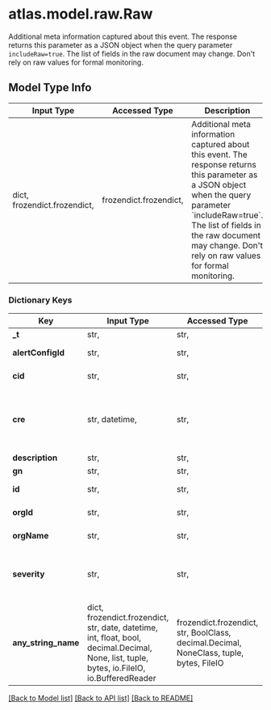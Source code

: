 # atlas.model.raw.Raw

Additional meta information captured about this event. The response returns this parameter as a JSON object when the query parameter `includeRaw=true`. The list of fields in the raw document may change. Don't rely on raw values for formal monitoring.

## Model Type Info
Input Type | Accessed Type | Description | Notes
------------ | ------------- | ------------- | -------------
dict, frozendict.frozendict,  | frozendict.frozendict,  | Additional meta information captured about this event. The response returns this parameter as a JSON object when the query parameter &#x60;includeRaw&#x3D;true&#x60;. The list of fields in the raw document may change. Don&#x27;t rely on raw values for formal monitoring. | 

### Dictionary Keys
Key | Input Type | Accessed Type | Description | Notes
------------ | ------------- | ------------- | ------------- | -------------
**_t** | str,  | str,  | Unique identifier of event type. | [optional] 
**alertConfigId** | str,  | str,  | Unique 24-hexadecimal digit string that identifies the alert configuration related to the event. | [optional] 
**cid** | str,  | str,  | Unique 24-hexadecimal digit string that identifies the project in which the event occurred. | [optional] 
**cre** | str, datetime,  | str,  | Date and time when this event occurred. This parameter expresses its value in the &lt;a href&#x3D;\&quot;https://en.wikipedia.org/wiki/ISO_8601\&quot; target&#x3D;\&quot;_blank\&quot; rel&#x3D;\&quot;noopener noreferrer\&quot;&gt;ISO 8601&lt;/a&gt; timestamp format in UTC. | [optional] value must conform to RFC-3339 date-time
**description** | str,  | str,  | Description of the event. | [optional] 
**gn** | str,  | str,  | Human-readable label that identifies the project. | [optional] 
**id** | str,  | str,  | Unique 24-hexadecimal digit string that identifies the event. | [optional] 
**orgId** | str,  | str,  | Unique 24-hexadecimal digit string that identifies the organization to which these events apply. | [optional] 
**orgName** | str,  | str,  | Human-readable label that identifies the organization that contains the project. | [optional] 
**severity** | str,  | str,  |  | [optional] must be one of ["INFO", "WARNING", "ERROR", ] 
**any_string_name** | dict, frozendict.frozendict, str, date, datetime, int, float, bool, decimal.Decimal, None, list, tuple, bytes, io.FileIO, io.BufferedReader | frozendict.frozendict, str, BoolClass, decimal.Decimal, NoneClass, tuple, bytes, FileIO | any string name can be used but the value must be the correct type | [optional]

[[Back to Model list]](../../README.md#documentation-for-models) [[Back to API list]](../../README.md#documentation-for-api-endpoints) [[Back to README]](../../README.md)

